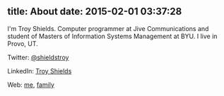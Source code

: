 title: About
date: 2015-02-01 03:37:28
---
I'm Troy Shields. Computer programmer at Jive Communications and student of Masters of Information Systems Management at BYU. I live in Provo, UT.


Twitter: [@shieldstroy](https://twitter.com/shieldstroy)

LinkedIn: [Troy Shields](https://www.linkedin.com/pub/troy-shields/44/a03/678)

Web: [me](http://troy.shldz.us), [family](http://shldz.us)
